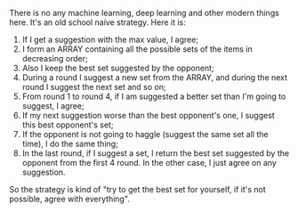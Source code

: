 There is no any machine learning, deep learning and other modern things here. It's an old school naive strategy. Here it is:

1. If I get a suggestion with the max value, I agree;
2. I form an ARRAY containing all the possible sets of the items in decreasing order;
3. Also I keep the best set suggested by the opponent;
4. During a round I suggest a new set from the ARRAY, and during the next round I suggest the next set and so on;
5. From round 1 to round 4, if I am suggested a better set than I'm going to suggest, I agree;
6. If my next suggestion worse than the best opponent's one, I suggest this best opponent's set;
7. If the opponent is not going to haggle (suggest the same set all the time), I do the same thing;
6. In the last round, if I suggest a set, I return the best set suggested by the opponent from the first 4 round. In the other case, I just agree on any suggestion.

So the strategy is kind of "try to get the best set for yourself, if it's not possible, agree with everything".
